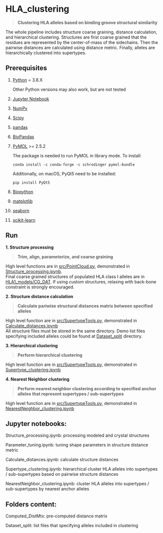 # HLA_clustering
> **Clustering HLA alleles based on binding groove structural similarity**

The whole pipeline includes structure coarse graining, distance calculation, and hierarchical clustering. Structures are first coarse grained that the residues are represented by the center-of-mass of the sidechains. Then the pairwise distances are calculated using distance metric. Finally, alleles are hierarchically clustered into supertypes.

## Prerequisites
1. [Python](https://www.python.org/) = 3.8.X

    Other Python versions may also work, but are not tested

2. [Jupyter Notebook](https://jupyter.org/)
3. [NumPy](https://numpy.org/)
4. [Scipy](https://scipy.org/)
5. [pandas](https://pandas.pydata.org/)
6. [BioPandas](http://rasbt.github.io/biopandas/)
7. [PyMOL](https://pymol.org) >= 2.5.2

    The package is needed to run PyMOL in library mode. To install:

    ```
    conda install -c conda-forge -c schrodinger pymol-bundle
    ```
    Additionally, on macOS, PyQt5 need to be installed:

    ```
    pip install PyQt5
    ```
    
8. [Biopython](https://biopython.org/)
9. [matplotlib](https://matplotlib.org/)
10. [seaborn](https://seaborn.pydata.org/)
11. [scikit-learn](https://scikit-learn.org/)

## Run
**1. Structure processing**
> **Trim, align, parameterize, and coarse graining**

High level functions are in [src/PointCloud.py](src/PointCloud.py), demonstrated in [Structure_processing.ipynb](Structure_processing.ipynb).\
Final coarse grained structures of populated HLA class I alleles are in [HLA1_models/CG_DAT](HLA1_models/CG_DAT). If using custom structures, relaxing with back-bone constraint is strongly encouraged.

**2. Structure distance calculation**
> **Calculate pariwise structural distances matrix between specified alleles**

High level function are in [src/SupertypeTools.py](src/SupertypeTools.py), demonstrated in [Calculate_distances.ipynb](Calculate_distances.ipynb)\
All structure files must be stored in the same directory. Demo list files specifying included alleles could be found at [Dataset_split](Dataset_split) directory.

**3. Hierarchical clustering**
> **Perform hierarchical clustering**

High level function are in [src/SupertypeTools.py](src/SupertypeTools.py), demonstrated in [Supertype_clustering.ipynb](Supertype_clustering.ipynb)

**4. Nearest Neighbor clustering**
> **Perform nearest neighbor clustering according to specified anchor alleles that represent supertypes / sub-supertypes**

High level function are in [src/SupertypeTools.py](src/SupertypeTools.py), demonstrated in [NearestNeighbor_clustering.ipynb](NearestNeighbor_clustering.ipynb)


## Jupyter notebooks:

  Structure_processing.ipynb: processing modeled and crystal structures

  Parameter_tuning.ipynb: tuning shape parameters in structure distance metric

  Calculate_distances.ipynb: calculate structure distances

  Supertype_clustering.ipynb: hierarchical cluster HLA alleles into supertypes / sub-supertypes based on pairwise structure distances

  NearestNeighbor_clustering.ipynb: cluster HLA alleles into supertypes / sub-supertypes by nearest anchor alleles

## Folders content:

  Computed_DistMtx: pre-computed distance matrix

  Dataset_split: list files that specifying alleles included in clustering
